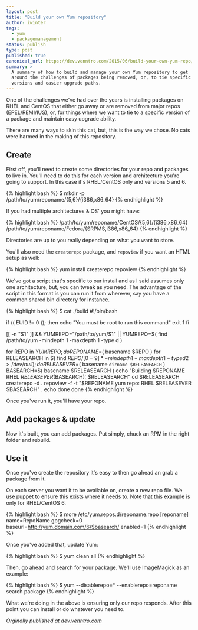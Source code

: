 ```yaml
---
layout: post
title: "Build your own Yum repository"
author: iwinter
tags:
  - yum
  - packagemanagement
status: publish
type: post
published: true
canonical_url: https://dev.venntro.com/2015/06/build-your-own-yum-repo/
summary: >
  A summary of how to build and manage your own Yum repository to get
  around the challenges of packages being removed, or, to tie specific
  versions and easier upgrade paths.
---
```


One of the challenges we've had over the years is installing packages
on RHEL and CentOS that either go away or are removed from major
repos (EPEL/REMI/IUS), or, for things where we want to tie to a
specific version of a package and maintain easy upgrade ability.

There are many ways to skin this cat, but, this is the way we chose.
No cats were harmed in the making of this repository.

## Create

First off, you'll need to create some directories for your repo and
packages to live in. You'll need to do this for each version and
architecture you're going to support. In this case it's RHEL/CentOS
only and versions 5 and 6.

{% highlight bash %}
$ mkdir -p /path/to/yum/reponame/{5,6}/{i386,x86_64}
{% endhighlight %}

If you had multiple architectures & OS' you might have:

{% highlight bash %}
/path/to/yum/reponame/CentOS/{5,6}/{i386,x86_64}
/path/to/yum/reponame/Fedora/{SRPMS,i386,x86_64}
{% endhighlight %}

Directories are up to you really depending on what you want to store.

You'll also need the `createrepo` package, and `repoview` if you want
an HTML setup as well:

{% highlight bash %}
yum install createrepo repoview
{% endhighlight %}

We've got a script that's specific to our install and as I said assumes
only one architecture, but, you can tweak as you need. The advantage of
the script in this format is you can run it from wherever, say you have
a common shared bin directory for instance.

{% highlight bash %}
$ cat ./build
#!/bin/bash

if (( EUID != 0 )); then
	echo "You must be root to run this command"
	exit 1
fi

[[ -n "$1" ]] && YUMREPO="/path/to/yum/$1" || YUMREPO=$( find /path/to/yum -mindepth 1 -maxdepth 1 -type d )

for REPO in $YUMREPO; do
	REPONAME=$( basename $REPO )
	for RELEASEARCH in $( find $REPO/[0-9]* -mindepth 1 -maxdepth 1 -type d 2> /dev/null ); do
		RELEASEVER=$( basename `dirname $RELEASEARCH` )
		BASEARCH=$( basename $RELEASEARCH )
		echo "Building $REPONAME RHEL $RELEASEVER ($BASEARCH): $RELEASEARCH"
		cd $RELEASEARCH
		createrepo -d .
		repoview -f -t "$REPONAME yum repo: RHEL $RELEASEVER $BASEARCH" .
		echo
	done
done
{% endhighlight %}

Once you've run it, you'll have your repo.

## Add packages & update

Now it's built, you can add packages. Put simply, chuck an RPM in the
right folder and rebuild.

## Use it

Once you've create the repository it's easy to then go ahead an grab a
package from it.

On each server you want it to be available on, create a new repo file.
We use puppet to ensure this exists where it needs to. Note that this
example is only for RHEL/CentOS 6.

{% highlight bash %}
$ more /etc/yum.repos.d/reponame.repo
[reponame]
name=RepoName
gpgcheck=0
baseurl=http://yum.domain.com/6/$basearch/
enabled=1
{% endhighlight %}

Once you've added that, update Yum:

{% highlight bash %}
$ yum clean all
{% endhighlight %}

Then, go ahead and search for your package. We'll use ImageMagick as an
example:

{% highlight bash %}
$ yum --disablerepo=* --enablerepo=reponame search package
{% endhighlight %}

What we're doing in the above is ensuring only our repo responds. After
this point you can install or do whatever you need to.

<em>Orginally published at <a href="{{ page.original }}">dev.venntro.com</a></em>
